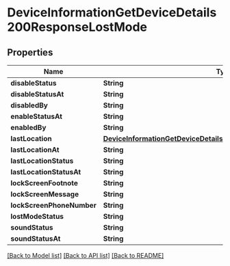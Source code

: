# DeviceInformationGetDeviceDetails200ResponseLostMode

## Properties
Name | Type | Description | Notes
------------ | ------------- | ------------- | -------------
**disableStatus** | **String** |  | [optional] 
**disableStatusAt** | **String** |  | [optional] 
**disabledBy** | **String** |  | [optional] 
**enableStatusAt** | **String** |  | [optional] 
**enabledBy** | **String** |  | [optional] 
**lastLocation** | [**DeviceInformationGetDeviceDetails200ResponseLostModeLastLocation**](DeviceInformationGetDeviceDetails200ResponseLostModeLastLocation.md) |  | [optional] 
**lastLocationAt** | **String** |  | [optional] 
**lastLocationStatus** | **String** |  | [optional] 
**lastLocationStatusAt** | **String** |  | [optional] 
**lockScreenFootnote** | **String** |  | [optional] 
**lockScreenMessage** | **String** |  | [optional] 
**lockScreenPhoneNumber** | **String** |  | [optional] 
**lostModeStatus** | **String** |  | [optional] 
**soundStatus** | **String** |  | [optional] 
**soundStatusAt** | **String** |  | [optional] 

[[Back to Model list]](../README.md#documentation-for-models) [[Back to API list]](../README.md#documentation-for-api-endpoints) [[Back to README]](../README.md)


